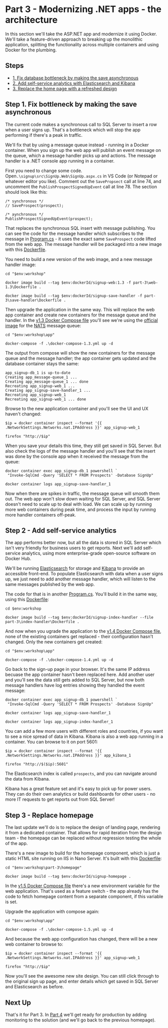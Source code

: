 # Part 3 - Modernizing .NET apps - the architecture

In this section we'll take the ASP.NET app and modernize it using Docker. We'll take a feature-driven approach to breaking up the monolithic application, splitting the functionality across multiple containers and using Docker for the plumbing. 

## Steps

* [1. Fix database bottleneck by making the save asynchronous](#1)
* [2. Add self-service analytics with Elasticsearch and Kibana](#2)
* [3. Replace the home page with a refreshed design](#3)

## <a name="1"></a>Step 1. Fix bottleneck by making the save asynchronous

The current code makes a synchronous call to SQL Server to insert a row when a user signs up. That's a bottleneck which will stop the app performing if there's a peak in traffic.

We'll fix that by using a message queue instead - running in a Docker container. When you sign up the web app will publish an event message on the queue, which a message handler picks up and actions. The message handler is a .NET console app running in a container.

First you need to change some code. Open`.\signup\src\SignUp.Web\SignUp.aspx.cs` in VS Code (or Notepad or whatever editor you like). Comment out the `SavePropsect` call at line 74, and uncomment the `PublishProspectSignedUpEvent` call at line 78. The section should look like this:

```
/* synchronous */
// SaveProspect(prospect);           

/* aynchronous */
PublishProspectSignedUpEvent(prospect);
```

That replaces the synchronous SQL insert with message publishing. You can see the code for the message handler which subscribes to the message in [Program.cs](signup/src/SignUp.MessageHandlers.SaveProspect/Program.cs) - it uses the exact same `SaveProspect` code lifted from the web app. The message handler will be packaged into a new image with this [Dockerfile](part-3/save-handler/Dockerfile).

You need to build a new version of the web image, and a new message handler image:

```
cd "$env:workshop"

docker image build --tag $env:dockerId/signup-web:1.3 -f part-3\web-1.3\Dockerfile .

docker image build --tag $env:dockerId/signup-save-handler -f part-3\save-handler\Dockerfile .
```

Then upgrade the application in the same way. This will replace the web app container and create new containers for the message queue and the handler. In the [v1.3 Docker Compose file](app/docker-compose-1.3.yml) you'll see we're using the [official image](https://hub.docker.com/_/nats/) for the [NATS](https://nats.io/) message queue:

```
cd "$env:workshop\app"

docker-compose -f .\docker-compose-1.3.yml up -d
```

The output from compose will show the new containers for the message queue and the message handler; the app container gets updated and the database container stays the same:

```
app_signup-db_1 is up-to-date
Creating app_message-queue_1 ...
Creating app_message-queue_1 ... done
Recreating app_signup-web_1 ...
Creating app_signup-save-handler_1 ...
Recreating app_signup-web_1
Recreating app_signup-web_1 ... done
```

Browse to the new application container and you'll see the UI and UX haven't changed:

```
$ip = docker container inspect --format '{{ .NetworkSettings.Networks.nat.IPAddress }}' app_signup-web_1

firefox "http://$ip"
```

When you save your details this time, they still get saved in SQL Server. But also check the logs of the message handler and you'll see that the insert was done by the console app when it received the message from the queue:

```
docker container exec app_signup-db_1 powershell `
 "Invoke-SqlCmd -Query 'SELECT * FROM Prospects' -Database SignUp"

docker container logs app_signup-save-handler_1
```

Now when there are spikes in traffic, the message queue will smooth them out. The web app won't slow down waiting for SQL Server, and SQL Server doesn't need to scale up to deal with load. We can scale up by running more web containers during peak time, and process the input by running more handler containers off-peak.

## <a name="2"></a>Step 2 - Add self-service analytics

The app performs better now, but all the data is stored in SQL Server which isn't very friendly for business users to get reports. Next we'll add self-service analytics, using more enterprise-grade open-source software on Docker Hub.

We'll be running [Elasticsearch](https://www.elastic.co/products/elasticsearch) for storage and [Kibana](https://www.elastic.co/products/kibana) to provide an accessible front-end. To populate Elasticsearch with data when a user signs up, we just need to add another message handler, which will listen to the same messages published by the web app.

The code for that is in another [Program.cs](signup/src/SignUp.MessageHandlers.IndexProspect/Program.cs). You'll build it in the same way, using this [Dockerfile](part-3/index-handler/Dockerfile):

```
cd $env:workshop

docker image build --tag $env:dockerId/signup-index-handler --file part-3\index-handler\Dockerfile .

```

And now when you ugrade the application to the [v1.4 Docker Compose file](app/docker-compose-1.4.yml), none of the existing containers get replaced - their configuration hasn't changed. Only the new containers get created:

```
cd "$env:workshop\app"

docker-compose -f .\docker-compose-1.4.yml up -d
```

Go back to the sign-up page in your browser. It's the same IP address becuase the app container hasn't been replaced here. Add another user and you'll see the data still gets added to SQL Server, but now both message handlers have log entries showing they handled the event message:

```
docker container exec app_signup-db_1 powershell `
 "Invoke-SqlCmd -Query 'SELECT * FROM Prospects' -Database SignUp"

docker container logs app_signup-save-handler_1

docker container logs app_signup-index-handler_1
```

You can add a few more users with different roles and countries, if you want to see a nice spread of data in Kibana. Kibana is also a web app running in a container. You can browse to it on port 5601:

```
$ip = docker container inspect --format '{{ .NetworkSettings.Networks.nat.IPAddress }}' app_kibana_1

firefox "http://$($ip):5601"
```

The Elasticsearch index is called `prospects`, and you can navigate around the data from Kibana. 

Kibana has a great feature set and it's easy to pick up for power users. They can do their own analytics or build dashboards for other users - no more IT requests to get reports out from SQL Server!


## <a name="3"></a>Step 3 - Replace homepage

The last update we'll do is to replace the design of landing page, rendering it from a dedicated container. That allows for rapid iteration from the design team - the homepage can be replaced without regression testing the whole of the app.

There's a new image to build for the homepage component, which is just a static HTML site running on IIS in Nano Server. It's built with this [Dockerfile](part-3/homepage/Dockerfile):

```
cd "$env:workshop\part-3\homepage"

docker image build --tag $env:dockerId/signup-homepage .
```

In the [v1.5 Docker Compose file](app/docker-compose-1.5.yml) there's a new environment variable for the web application. That's used as a feature switch - the app already has the code to fetch homepage content from a separate component, if this variable is set.

Upgrade the application with compose again:

```
cd "$env:workshop\app"

docker-compose -f .\docker-compose-1.5.yml up -d
```

And because the web app configuration has changed, there will be a new web container to browse to:

```
$ip = docker container inspect --format '{{ .NetworkSettings.Networks.nat.IPAddress }}' app_signup-web_1

firefox "http://$ip"
```

Now you'll see the awesome new site design. You can still click through to the original sign up page, and enter details which get saved in SQL Server and Elasticsearch as before.

## Next Up

That's it for Part 3. In [Part 4](part-4.md) we'll get ready for production by adding monitoring to the solution (and we'll go back to the previous homepage).
